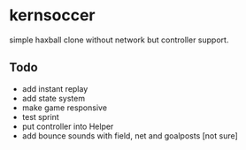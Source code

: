 # kernsoccer
simple haxball clone without network but controller support.

## Todo
- add instant replay
- add state system
- make game responsive
- test sprint
- put controller into Helper
- add bounce sounds with field, net and goalposts [not sure]
